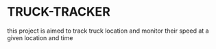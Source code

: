 # TRUCK-TRACKER
this project is aimed to track truck location and monitor their speed at a given location and time
